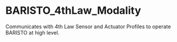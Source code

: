# BARISTO_4thLaw_Modality
Communicates with 4th Law Sensor and Actuator Profiles to operate BARISTO at high level.

